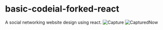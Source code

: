 # basic-codeial-forked-react
A social networking website design using react.
![Capture](https://user-images.githubusercontent.com/96413187/188589551-84e2a487-9800-4e4d-9a30-6f060a477e29.PNG)
![CapturedNow](https://user-images.githubusercontent.com/96413187/188936904-ad11c79d-754c-4211-b4ff-77d6f90994b6.PNG)

